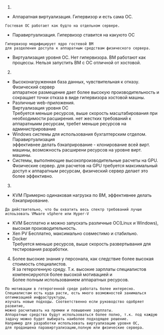 1. 
 - Аппаратная виртуализация. Гипервизор и есть сама ОС.  
 ```
 Гостевая ОС работает как будто на отдельном сервере.
 ```
 - Паравиртуализация. Гипервизор ставится на какуюто ОС  
 ```
Гипервизор модифицирует ядро гостевой ВМ  
для разделения доступа к аппаратным средствам физического сервера.
```
 - Виртуализация уровня ОС. Нет гипервизора. ВМ работают как процессы. Нельзя запустить ВМ с ОС отличной от хостовой.
2.
 - Высоконагруженная база данных, чувствительная к отказу.  
   Физический сервер  
   аппаратное размещение дает более высокую производительность 
   и сокращает точки отказа в виде гипервизора хостовой машны.
 - Различные web-приложения.  
   Виртуализация уровня ОС  
   Требуется меньше ресурсов, выше скорость масштабирования при необходимости расширения. 
   нет жестких требований к аппаратнымм ресурсам, требет меньше ресурсов на администрирование  
 - Windows системы для использования бухгалтерским отделом.  
   Паравиртуализация  
   эффективнее делать бэкаприрование -  клонирование всей вирт. машины, 
   возможность расширени ресурсов на уровне вирт. машины.  
 - Системы, выполняющие высокопроизводительные расчеты на GPU.  
   Физические сервер.
   для расчетов на GPU требуется максимальный доступ к аппаратным ресурсам,
   физический сервер делает это более эффективно.  
3.
 - KVM 
   Примерно одинаковая нагрузка по ВМ, эффективнее делать бэкаприрование.
 ```
 Да действительно, что бы охватить весь спектр требований лучше испоьзовать VMware vSphere или Hyper-V
 ```
 - KVM 
   Бесплатно и можно запускать различные ОС(Linux и Windows), высокая производительность.  
 - Xen PV
   Бесплатно, максимально совместимо и стабильно.
 - Doсker  
   Требуется меньше ресурсов, выше скорость развертывания для тестирования разработки.  
4. Более высокие знания у персонала, как следствие более высокая стоимость специалистов.  
   Я за гетерогенную среду. Т.к. высокие зарплаты специалистов компенсируются более высокой мотивацией и  
   Более полным использованием аппаратных ресурсов.
```
По мотивации в гетерогенной среде работать более интересно. Специалистам есть куда расти, есть много возможностей занималься оптимизацией инфраструктуры,
изучать новые подходы. Соответственно если руководство одобряет развитие,
можно расчитывать на премии и повышение зарплаты.
Аппаратные средства будут использоваться более полно, т.к. под каждую задачу можно будет выбирать наиболее подходящее решение.
Например для разработки использовать виртуализацию уровня ОС,
для продакшена паравиртуализацию,полную или физические сервера.
```
